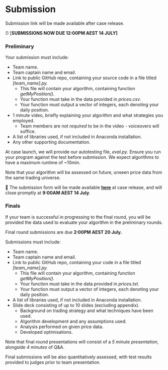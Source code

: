 # Submission

Submission link will be made available after case release.

⏰ [**SUBMISSIONS NOW DUE 12:00PM AEST 14 JULY]**


### Preliminary

Your submission must include:

- Team name.
- Team captain name and email.
- Link to public GitHub repo, containing your source code in a file titled *[team_name].py.*
    - This file will contain your algorithm, containing function *getMyPosition().*
    - Your function must take in the data provided in *prices.csv.*
    - Your function must output a vector of integers, each denoting your daily position.
- 1 minute video, briefly explaining your algorithm and what strategies you employed.
    - Team members are not *required* to be in the video - voiceovers will suffice.
- A list of libraries used, if not included in Anaconda installation.
- Any other supporting documentation.

At case launch, we will provide our autotesting file, *eval.py*. Ensure you run your program against the test before submission. We expect algorithms to have a maximum runtime of ~10min.

Note that your algorithm will be assessed on future, unseen price data from the same trading universe. 

📌 The submission form will be made available [**here**](https://forms.gle/G834jUMnygwaMDCw7) at case release, and will close promptly at **9:00AM AEST 14 July**.


### Finals

If your team is successful in progressing to the final round, you will be provided the data used to evaluate your algorithm in the preliminary rounds.

Final round submissions are due **2:00PM AEST 20 July.** 

Submissions must include:

- Team name.
- Team captain name and email.
- Link to public GitHub repo, containing your code in a file titled *[team_name].py.*
    - This file will contain your algorithm, containing function *getMyPosition().*
    - Your function must take in the data provided in *prices.txt.*
    - Your function must output a vector of integers, each denoting your daily position.
- A list of libraries used, if not included in Anaconda installation.
- Slide deck consisting of up to 10 slides (excluding appendix).
    - Background on trading strategy and what techniques have been used.
    - Algorithm development and any assumptions used.
    - Analysis performed on given price data.
    - Developed optimisations.

Note that final round presentations will consist of a *5 minute presentation*, alongside *4 minutes* of Q&A.

Final submissions will be also quantitatively assessed, with test results provided to judges prior to team presentation.